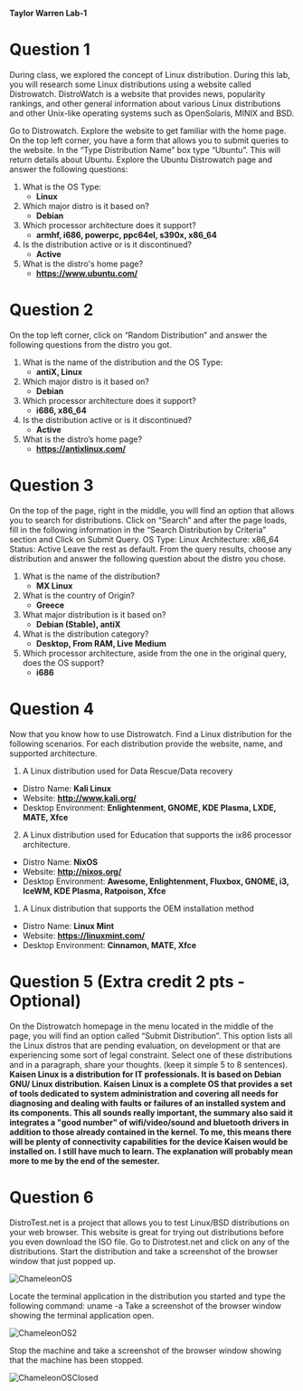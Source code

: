 **Taylor Warren Lab-1**
# Question 1
During class, we explored the concept of Linux distribution. During this lab, you will research some Linux distributions using a website called Distrowatch. DistroWatch is a website that provides news, popularity rankings, and other general information about various Linux distributions and other Unix-like operating systems such as OpenSolaris, MINIX and BSD.

Go to Distrowatch. Explore the website to get familiar with the home page. On the top left corner, you have a form that allows you to submit queries to the website. In the “Type Distribution Name” box type “Ubuntu”. This will return details about Ubuntu. Explore the Ubuntu Distrowatch page and answer the following questions:


1. What is the OS Type:
   - **Linux**
2. Which major distro is it based on?
   - **Debian** 
3. Which processor architecture does it support?
   - **armhf, i686, powerpc, ppc64el, s390x, x86_64**
4. Is the distribution active or is it discontinued?
   - **Active**
5. What is the distro's home page?
   - **https://www.ubuntu.com/**

# Question 2 
On the top left corner, click on “Random Distribution” and answer the following questions from the distro you got.

1. What is the name of the distribution and the OS Type:
   - **antiX, Linux**
2. Which major distro is it based on?
   - **Debian**
3. Which processor architecture does it support?
   - **i686, x86_64**
4. Is the distribution active or is it discontinued?
   - **Active**
5. What is the distro’s home page?
   - **https://antixlinux.com/**

# Question 3
On the top of the page, right in the middle, you will find an option that allows you to search for distributions. Click on “Search” and after the page loads, fill in the following information in the “Search Distribution by Criteria” section and Click on Submit Query.
OS Type: Linux
Architecture: x86_64
Status: Active
Leave the rest as default.
From the query results, choose any distribution and answer the following question about the distro you chose.
1. What is the name of the distribution?
   - **MX Linux**
2. What is the country of Origin?
   - **Greece**
3. What major distribution is it based on?
   - **Debian (Stable), antiX**
4. What is the distribution category?
   - **Desktop, From RAM, Live Medium**
5. Which processor architecture, aside from the one in the original query, does the OS support?
   - **i686**

# Question 4
Now that you know how to use Distrowatch. Find a Linux distribution for the following scenarios. For each distribution provide the website, name, and supported architecture.

1. A Linux distribution used for Data Rescue/Data recovery
- Distro Name: **Kali Linux**
- Website: **http://www.kali.org/**
- Desktop Environment: **Enlightenment, GNOME, KDE Plasma, LXDE, MATE, Xfce**

2. A Linux distribution used for Education that supports the ix86 processor architecture.
- Distro Name: **NixOS**
- Website: **http://nixos.org/**
- Desktop Environment: **Awesome, Enlightenment, Fluxbox, GNOME, i3, IceWM, KDE Plasma, Ratpoison, Xfce**

1. A Linux distribution that supports the OEM installation method
- Distro Name: **Linux Mint**
- Website: **https://linuxmint.com/**
- Desktop Environment: **Cinnamon, MATE, Xfce**

# Question 5 (Extra credit 2 pts - Optional)
On the Distrowatch homepage in the menu located in the middle of the page, you will find an option called “Submit Distribution”. This option lists all the Linux distros that are pending evaluation, on development or that are experiencing some sort of legal constraint. Select one of these distributions and in a paragraph, share your thoughts. (keep it simple 5 to 8 sentences). **Kaisen Linux is a distribution for IT professionals. It is based on Debian GNU/ Linux distribution. Kaisen Linux is a complete OS that provides a set of tools dedicated to system administration and covering all needs for diagnosing and dealing with faults or failures of an installed system and its components. This all sounds really important, the summary also said it integrates a "good number" of wifi/video/sound and bluetooth drivers in addition to those already contained in the kernel. To me, this means there will be plenty of connectivity capabilities for the device Kaisen would be installed on. I still have much to learn. The explanation will probably mean more to me by the end of the semester.**

# Question 6 
DistroTest.net is a project that allows you to test Linux/BSD distributions on your web browser. This website is great for trying out distributions before you even download the ISO file. Go to Distrotest.net and click on any of the distributions. Start the distribution and take a screenshot of the browser window that just popped up.

![ChameleonOS](ChameleonOSScreenGrab.PNG)

Locate the terminal application in the distribution you started and type the following command: uname -a Take a screenshot of the browser window showing the terminal application open.

![ChameleonOS2](ScreenGrab2.PNG)

Stop the machine and take a screenshot of the browser window showing that the machine has been stopped.

![ChameleonOSClosed](StopOS.PNG)
